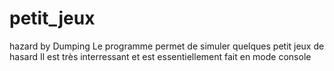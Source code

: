 # petit_jeux
hazard by Dumping
Le programme permet de simuler quelques petit jeux de hasard 
Il est très interressant et est essentiellement fait en mode console
